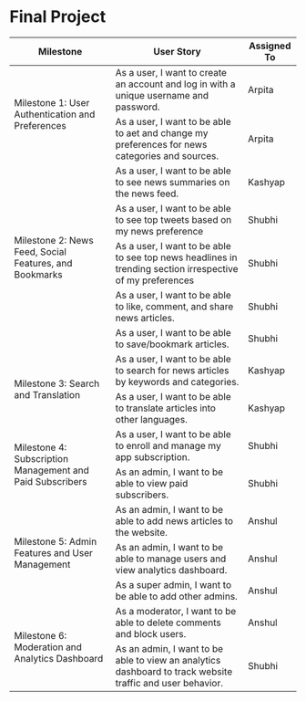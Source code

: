 # Final Project


<table>
  <thead>
    <tr>
      <th>Milestone</th>
      <th>User Story</th>
      <th>Assigned To</th>
    </tr>
  </thead>
  <tbody>
    <tr>
      <td rowspan="2">Milestone 1: User Authentication and Preferences</td>
      <td>As a user, I want to create an account and log in with a unique username and password.</td>
      <td>Arpita</td>
    </tr>
    <tr>
      <td>As a user, I want to be able to aet and change my preferences for news categories and sources.</td>
      <td>Arpita</td>
    </tr>
    <tr>
      <td rowspan="5">Milestone 2: News Feed, Social Features, and Bookmarks</td>
      <td>As a user, I want to be able to see news summaries on the news feed.</td>
      <td>Kashyap</td>
    </tr>
     <tr>
      <td>As a user, I want to be able to see top tweets based on my news preference</td>
      <td>Shubhi</td>
    </tr>
    <tr>
    <td>As a user, I want to be able to see top news headlines in trending section irrespective of my preferences</td>
    <td>Shubhi</td>
    </tr>
    <tr>
      <td>As a user, I want to be able to like, comment, and share news articles.</td>
      <td>Shubhi</td>
    </tr>
    <tr>
      <td>As a user, I want to be able to save/bookmark articles.</td>
      <td>Shubhi</td>
    </tr>
    <tr>
      <td rowspan="2">Milestone 3: Search and Translation</td>
      <td>As a user, I want to be able to search for news articles by keywords and categories.</td>
      <td>Kashyap</td>
    </tr>
    <tr>
      <td>As a user, I want to be able to translate articles into other languages.</td>
      <td>Kashyap</td>
    </tr>
    <tr>
      <td rowspan="2">Milestone 4: Subscription Management and Paid Subscribers</td>
      <td>As a user, I want to be able to enroll and manage my app subscription.</td>
      <td>Shubhi</td>
    </tr>
    <tr>
      <td>As an admin, I want to be able to view paid subscribers.</td>
      <td>Shubhi</td>
    </tr>
    <tr>
      <td rowspan="3">Milestone 5: Admin Features and User Management</td>
      <td>As an admin, I want to be able to add news articles to the website.</td>
      <td>Anshul</td>
    </tr>
    <tr>
      <td>As an admin, I want to be able to manage users and view analytics dashboard.</td>
      <td>Anshul</td>
    </tr>
    <tr>
      <td>As a super admin, I want to be able to add other admins.</td>
      <td>Anshul</td>
    </tr>
    <tr>
      <td rowspan="2">Milestone 6: Moderation and Analytics Dashboard</td>
      <td>As a moderator, I want to be able to delete comments and block users.</td>
      <td>Anshul</td>
    </tr>
    <tr>
      <td>As an admin, I want to be able to view an analytics dashboard to track website traffic and user behavior.</td>
      <td>Shubhi</td>
    </tr>
  </tbody>
</table>
